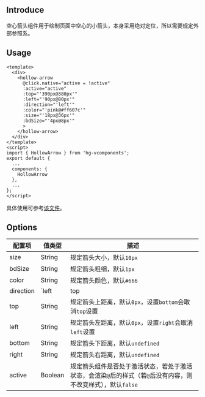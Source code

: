 ## Introduce
空心箭头组件用于绘制页面中空心的小箭头，本身采用绝对定位，所以需要规定外部参照系。

## Usage
```
<template>
  <div>
    <hollow-arrow
      @click.native="active = !active"
      :active="active"
      :top="'390px@380px'"
      :left="'90px@80px'"
      :direction="'left'"
      :color="'pink@#ff607c'"
      :size="'18px@36px'"
      :bdSize="'4px@8px'"
      >
    </hollow-arrow>
  </div>
</template>
<script>
import { HollowArrow } from 'hg-vcomponents';
export default {
  ...
  components: {
    HollowArrow
  },
  ...
};
</script>
```
具体使用可参考[该文件](../../examples/arrows.vue)。

## Options
配置项 | 值类型 | 描述
--- | --- | ---
size | String | 规定箭头大小，默认`10px`
bdSize | String | 规定箭头粗细，默认`1px`
color | String | 规定箭头颜色，默认`#666`
direction | `left|top|right|bottom` | 规定箭头指向，默认`right`
top | String | 规定箭头上距离，默认`0px`，设置`bottom`会取消`top`设置
left | String | 规定箭头左距离，默认`0px`，设置`right`会取消`left`设置
bottom | String | 规定箭头下距离，默认`undefined`
right | String | 规定箭头右距离，默认`undefined`
active | Boolean | 规定箭头组件是否处于激活状态，若处于激活状态，会渲染`@`后的样式（若`@`后没有内容，则不改变样式），默认`false`